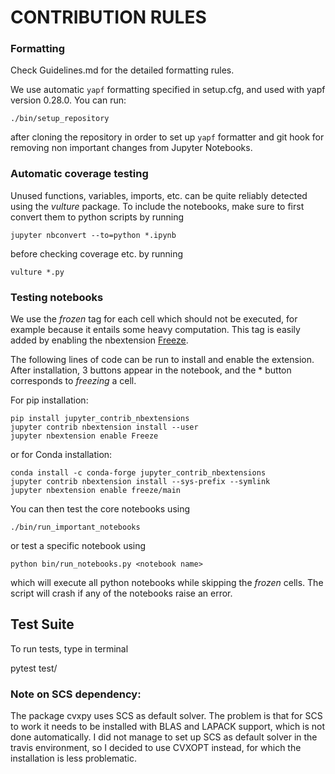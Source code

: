 # CONTRIBUTION RULES 

### Formatting

Check Guidelines.md for the detailed formatting rules.

We use automatic `yapf` formatting specified in setup.cfg, and used with yapf version 0.28.0.
You can run:

    ./bin/setup_repository
   
after cloning the repository in order to set up `yapf` formatter
and git hook for removing non important changes from Jupyter Notebooks. 

### Automatic coverage testing

Unused functions, variables, imports, etc. can be quite reliably detected using the *vulture* package. To include the notebooks, make sure to first convert them to python scripts by running 

```
jupyter nbconvert --to=python *.ipynb
```

before checking coverage etc. by running 
```
vulture *.py
```

### Testing notebooks

We use the *frozen* tag for each cell which should not be executed, for example because it entails some heavy computation. This tag is easily added by enabling the nbextension [Freeze](https://jupyter-contrib-nbextensions.readthedocs.io/en/latest/nbextensions/freeze/readme.html).

The following lines of code can be run to install and enable the extension. After installation, 3 buttons appear in the notebook, and the * button 
corresponds to *freezing* a cell.

For pip installation:
```
pip install jupyter_contrib_nbextensions
jupyter contrib nbextension install --user
jupyter nbextension enable Freeze
```
or for Conda installation:
```
conda install -c conda-forge jupyter_contrib_nbextensions
jupyter contrib nbextension install --sys-prefix --symlink
jupyter nbextension enable freeze/main
```

You can then test the core notebooks using
```
./bin/run_important_notebooks
```
or test a specific notebook using
```
python bin/run_notebooks.py <notebook name>
```


which will execute all python notebooks while skipping the *frozen* cells. The script will crash if any of the notebooks raise an error.


## Test Suite

To run tests, type in terminal

   pytest test/



### Note on SCS dependency:

The package cvxpy uses SCS as default solver. The problem is that for SCS to work
it needs to be installed with BLAS and LAPACK support, which is not done automatically.
I did not manage to set up SCS as default solver in the travis environment, so I
decided to use CVXOPT instead, for which the installation is less problematic.
